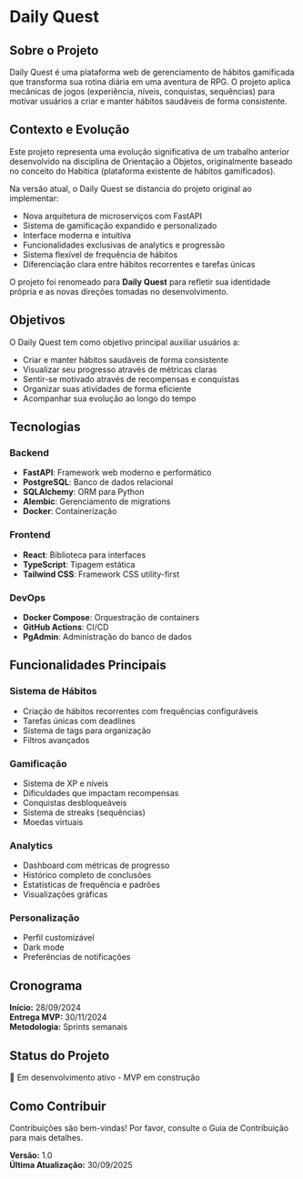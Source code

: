 # Daily Quest

## Sobre o Projeto

Daily Quest é uma plataforma web de gerenciamento de hábitos gamificada que transforma sua rotina diária em uma aventura de RPG. O projeto aplica mecânicas de jogos (experiência, níveis, conquistas, sequências) para motivar usuários a criar e manter hábitos saudáveis de forma consistente.

## Contexto e Evolução

Este projeto representa uma evolução significativa de um trabalho anterior desenvolvido na disciplina de Orientação a Objetos, originalmente baseado no conceito do Habitica (plataforma existente de hábitos gamificados).

Na versão atual, o Daily Quest se distancia do projeto original ao implementar:
- Nova arquitetura de microserviços com FastAPI
- Sistema de gamificação expandido e personalizado
- Interface moderna e intuitiva
- Funcionalidades exclusivas de analytics e progressão
- Sistema flexível de frequência de hábitos
- Diferenciação clara entre hábitos recorrentes e tarefas únicas

O projeto foi renomeado para **Daily Quest** para refletir sua identidade própria e as novas direções tomadas no desenvolvimento.

## Objetivos

O Daily Quest tem como objetivo principal auxiliar usuários a:
- Criar e manter hábitos saudáveis de forma consistente
- Visualizar seu progresso através de métricas claras
- Sentir-se motivado através de recompensas e conquistas
- Organizar suas atividades de forma eficiente
- Acompanhar sua evolução ao longo do tempo

## Tecnologias

### Backend
- **FastAPI**: Framework web moderno e performático
- **PostgreSQL**: Banco de dados relacional
- **SQLAlchemy**: ORM para Python
- **Alembic**: Gerenciamento de migrations
- **Docker**: Containerização

### Frontend
- **React**: Biblioteca para interfaces
- **TypeScript**: Tipagem estática
- **Tailwind CSS**: Framework CSS utility-first

### DevOps
- **Docker Compose**: Orquestração de containers
- **GitHub Actions**: CI/CD
- **PgAdmin**: Administração do banco de dados

## Funcionalidades Principais

### Sistema de Hábitos
- Criação de hábitos recorrentes com frequências configuráveis
- Tarefas únicas com deadlines
- Sistema de tags para organização
- Filtros avançados

### Gamificação
- Sistema de XP e níveis
- Dificuldades que impactam recompensas
- Conquistas desbloqueáveis
- Sistema de streaks (sequências)
- Moedas virtuais

### Analytics
- Dashboard com métricas de progresso
- Histórico completo de conclusões
- Estatísticas de frequência e padrões
- Visualizações gráficas

### Personalização
- Perfil customizável
- Dark mode
- Preferências de notificações

## Cronograma

**Início:** 28/09/2024  
**Entrega MVP:** 30/11/2024  
**Metodologia:** Sprints semanais

## Status do Projeto

🚧 Em desenvolvimento ativo - MVP em construção

## Como Contribuir

Contribuições são bem-vindas! Por favor, consulte o Guia de Contribuição para mais detalhes.

**Versão:** 1.0  
**Última Atualização:** 30/09/2025